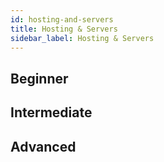 ```yaml
---
id: hosting-and-servers
title: Hosting & Servers
sidebar_label: Hosting & Servers
---
```


## Beginner

## Intermediate

## Advanced
